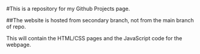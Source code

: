#This is a repository for my Github Projects page.

##The website is hosted from secondary branch, not from the main branch of repo.

This will contain the HTML/CSS pages and the JavaScript code for the webpage.

